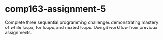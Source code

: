 # comp163-assignment-5
Complete three sequential programming challenges demonstrating mastery of while loops, for loops, and nested loops. Use git workflow from previous assignments. 
